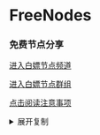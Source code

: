 # FreeNodes

### 免费节点分享

<a href="https://t.me/bpjzx2">进入白嫖节点频道</a>

<a href="https://t.me/bpjzx1">进入白嫖节点群组</a>

<a href="https://telegra.ph/呀你来啦-03-01">点击阅读注意事项</a>

<details>
	  <summary>展开复制</summary>	


	
	ss://YWVzLTEyOC1jZmI6UWF6RWRjVGdiMTU5QCQq@14.29.124.168:25259#%E4%B8%AD%E5%9B%BD-tg%E9%A2%91%E9%81%93%3A%40bpjzx2
	ss://YWVzLTEyOC1jZmI6UWF6RWRjVGdiMTU5QCQq@14.29.124.168:25296#%E4%B8%AD%E5%9B%BD-tg%E9%A2%91%E9%81%93%3A%40bpjzx2
	ss://YWVzLTEyOC1jZmI6UWF6RWRjVGdiMTU5QCQq@14.29.124.168:25279#%E4%B8%AD%E5%9B%BD-tg%E9%A2%91%E9%81%93%3A%40bpjzx2
	ss://YWVzLTEyOC1jZmI6UWF6RWRjVGdiMTU5QCQq@14.29.124.168:25271#%E4%B8%AD%E5%9B%BD-tg%E9%A2%91%E9%81%93%3A%40bpjzx2
	ss://YWVzLTI1Ni1jZmI6RTRETk1mNzNrSFByZDhRcTdhcUdQZjdm@fkgfw-prod.i.sxl.cn:443#%E4%B8%AD%E5%9B%BD-tg%E9%A2%91%E9%81%93%3A%40bpjzx2
	ss://YWVzLTEyOC1jZmI6UWF6RWRjVGdiMTU5QCQq@14.29.124.168:25267#%E4%B8%AD%E5%9B%BD-tg%E9%A2%91%E9%81%93%3A%40bpjzx2
	ss://YWVzLTEyOC1jZmI6UWF6RWRjVGdiMTU5QCQq@14.29.124.168:25266#%E4%B8%AD%E5%9B%BD-tg%E9%A2%91%E9%81%93%3A%40bpjzx2
	ss://YWVzLTEyOC1jZmI6UWF6RWRjVGdiMTU5QCQq@14.29.124.168:25247#%E4%B8%AD%E5%9B%BD-tg%E9%A2%91%E9%81%93%3A%40bpjzx2
	ss://YWVzLTEyOC1jZmI6UWF6RWRjVGdiMTU5QCQq@14.29.124.168:25294#%E4%B8%AD%E5%9B%BD-tg%E9%A2%91%E9%81%93%3A%40bpjzx2
	ss://YWVzLTEyOC1jZmI6UWF6RWRjVGdiMTU5QCQq@14.29.124.168:25270#%E4%B8%AD%E5%9B%BD-tg%E9%A2%91%E9%81%93%3A%40bpjzx2
	ss://YWVzLTEyOC1jZmI6UWF6RWRjVGdiMTU5QCQq@14.29.124.168:25287#%E4%B8%AD%E5%9B%BD-tg%E9%A2%91%E9%81%93%3A%40bpjzx2
	ss://YWVzLTEyOC1nY206NmEyZmIxZGYtOWE3OS00NjQwLWFiMDQtNTMzNWE4ZTMyY2M3@cn1.relay.iepl.pw:50700#%E4%B8%AD%E5%9B%BD-tg%E9%A2%91%E9%81%93%3A%40bpjzx2
	ss://YWVzLTEyOC1nY206NmEyZmIxZGYtOWE3OS00NjQwLWFiMDQtNTMzNWE4ZTMyY2M3@cn1.relay.iepl.pw:50600#%E4%B8%AD%E5%9B%BD-tg%E9%A2%91%E9%81%93%3A%40bpjzx2
	vmess://eyJ2IjoiMiIsInBzIjoi5Lit5Zu9LXRn6aKR6YGTOkBicGp6eDIiLCJhZGQiOiJnei0xLmppYXN1Z291Lm9uZSIsInBvcnQiOiIxNTAwMiIsImlkIjoiOTg1ZWIwMDEtNTZiZS0zYmI5LTkyN2EtZjNiOWM2Mzc2YTQ5IiwiYWlkIjoiMCIsInNjeSI6ImF1dG8iLCJuZXQiOiJ3cyIsInR5cGUiOiJub25lIiwiaG9zdCI6Imd6LTEuamlhc3Vnb3Uub25lIiwicGF0aCI6Ii96aC1jbi9uZXdzIiwidGxzIjoiIiwic25pIjoiIn0=
	ss://YWVzLTEyOC1nY206NmEyZmIxZGYtOWE3OS00NjQwLWFiMDQtNTMzNWE4ZTMyY2M3@cn1.relay.iepl.pw:50300#%E4%B8%AD%E5%9B%BD-tg%E9%A2%91%E9%81%93%3A%40bpjzx2
	ss://YWVzLTEyOC1nY206NmEyZmIxZGYtOWE3OS00NjQwLWFiMDQtNTMzNWE4ZTMyY2M3@cn1.relay.iepl.pw:50500#%E4%B8%AD%E5%9B%BD-tg%E9%A2%91%E9%81%93%3A%40bpjzx2
	vmess://eyJ2IjoiMiIsInBzIjoi576O5Zu9LXRn6aKR6YGTOkBicGp6eDIiLCJhZGQiOiIxNDkuMjQ4LjEuNzYiLCJwb3J0IjoiMjcyNjYiLCJpZCI6IjFhNzliZGU5LWFjN2EtNGNkOS04OTljLTZkYmJlMzVlMTZkZCIsImFpZCI6IjAiLCJzY3kiOiJhdXRvIiwibmV0Ijoid3MiLCJ0eXBlIjoibm9uZSIsImhvc3QiOiIiLCJwYXRoIjoiL1FFYzVDOVJHLyIsInRscyI6IiIsInNuaSI6IiJ9
	vmess://eyJ2IjoiMiIsInBzIjoi576O5Zu9LXRn6aKR6YGTOkBicGp6eDIiLCJhZGQiOiJoa2F6My54bXJ0aC1ub2RlLnh5eiIsInBvcnQiOiIxMjU2OCIsImlkIjoiZWNlY2RkOGQtZDI1Ny0zZTliLWE3NzAtOWFiYWY2MWU0OTIwIiwiYWlkIjoiMiIsInNjeSI6ImF1dG8iLCJuZXQiOiJ3cyIsInR5cGUiOiJub25lIiwiaG9zdCI6Ind3dy5iYWlkdS5jb20iLCJwYXRoIjoiL2luZGV4IiwidGxzIjoiIiwic25pIjoiIn0=
	vmess://eyJ2IjoiMiIsInBzIjoi576O5Zu9LXRn6aKR6YGTOkBicGp6eDIiLCJhZGQiOiJqcGF6MS54bXJ0aC1ub2RlLnh5eiIsInBvcnQiOiIxMTE3OCIsImlkIjoiYzA4N2NkYjQtMzNhOC0zOTIzLWJlMDItNzBjNjkxMDJjYTllIiwiYWlkIjoiMiIsInNjeSI6ImF1dG8iLCJuZXQiOiJ3cyIsInR5cGUiOiJub25lIiwiaG9zdCI6ImpwYXoxLnhtcnRoLW5vZGUueHl6IiwicGF0aCI6Ii9pbmRleCIsInRscyI6IiIsInNuaSI6IiJ9
	vmess://eyJ2IjoiMiIsInBzIjoi576O5Zu9LXRn6aKR6YGTOkBicGp6eDIiLCJhZGQiOiJqcGF6NS54bXJ0aC1ub2RlLnh5eiIsInBvcnQiOiIxMzg3MCIsImlkIjoiYzA4N2NkYjQtMzNhOC0zOTIzLWJlMDItNzBjNjkxMDJjYTllIiwiYWlkIjoiMiIsInNjeSI6ImF1dG8iLCJuZXQiOiJ3cyIsInR5cGUiOiJub25lIiwiaG9zdCI6ImpwYXo1LnhtcnRoLW5vZGUueHl6IiwicGF0aCI6Ii9pbmRleCIsInRscyI6IiIsInNuaSI6IiJ9
	vmess://eyJ2IjoiMiIsInBzIjoi576O5Zu9LXRn6aKR6YGTOkBicGp6eDIiLCJhZGQiOiJqcGF6Ni54bXJ0aC1ub2RlLnh5eiIsInBvcnQiOiIxMzg3MSIsImlkIjoiYzA4N2NkYjQtMzNhOC0zOTIzLWJlMDItNzBjNjkxMDJjYTllIiwiYWlkIjoiMiIsInNjeSI6ImF1dG8iLCJuZXQiOiJ3cyIsInR5cGUiOiJub25lIiwiaG9zdCI6ImpwYXo2LnhtcnRoLW5vZGUueHl6IiwicGF0aCI6Ii9pbmRleCIsInRscyI6IiIsInNuaSI6IiJ9
	vmess://eyJ2IjoiMiIsInBzIjoi6Z+p5Zu9LXRn6aKR6YGTOkBicGp6eDIiLCJhZGQiOiJrcmF3czAwNC54bXJ0aC1ub2RlLnh5eiIsInBvcnQiOiIxMzQwOSIsImlkIjoiYzA4N2NkYjQtMzNhOC0zOTIzLWJlMDItNzBjNjkxMDJjYTllIiwiYWlkIjoiMiIsInNjeSI6ImF1dG8iLCJuZXQiOiJ3cyIsInR5cGUiOiJub25lIiwiaG9zdCI6ImtyYXdzMDA0LnhtcnRoLW5vZGUueHl6IiwicGF0aCI6Ii9pbmRleCIsInRscyI6IiIsInNuaSI6IiJ9
	vmess://eyJ2IjoiMiIsInBzIjoi576O5Zu9LXRn6aKR6YGTOkBicGp6eDIiLCJhZGQiOiJoa2F6My54bXJ0aC1ub2RlLnh5eiIsInBvcnQiOiIxMzczOCIsImlkIjoiYzA4N2NkYjQtMzNhOC0zOTIzLWJlMDItNzBjNjkxMDJjYTllIiwiYWlkIjoiMiIsInNjeSI6ImF1dG8iLCJuZXQiOiJ3cyIsInR5cGUiOiJub25lIiwiaG9zdCI6ImhrYXozLnhtcnRoLW5vZGUueHl6IiwicGF0aCI6Ii9pbmRleCIsInRscyI6IiIsInNuaSI6IiJ9
	trojan://UADmus8g4zLSEK6C@54.223.107.169:42842?allowInsecure=0#%E4%B8%AD%E5%9B%BD-tg%E9%A2%91%E9%81%93%3A%40bpjzx2
	ss://YWVzLTI1Ni1jZmI6VVdaUWVMUldua3Fna3NlcQ@213.183.51.171:9032#%E8%8D%B7%E5%85%B0-tg%E9%A2%91%E9%81%93%3A%40bpjzx2
	ss://YWVzLTI1Ni1jZmI6WnBORERLUnU5TWFnTnZhZg@213.183.51.171:9015#%E8%8D%B7%E5%85%B0-tg%E9%A2%91%E9%81%93%3A%40bpjzx2
	vmess://eyJ2IjoiMiIsInBzIjoi5Lit5Zu9LXRn6aKR6YGTOkBicGp6eDIiLCJhZGQiOiJmcy5rZWFpeXVuLnRvcCIsInBvcnQiOiI1NTE1NCIsImlkIjoiMDQ4ZGE4MjUtZDQ2OC0zYTI5LWIwMTUtMmQ2MDg4NmY4MzBkIiwiYWlkIjoiMCIsInNjeSI6ImF1dG8iLCJuZXQiOiJ0Y3AiLCJ0eXBlIjoibm9uZSIsImhvc3QiOiJoazMuZmRucy5jbG91ZGxpbmsxMjMuY29tIiwicGF0aCI6Ii8iLCJ0bHMiOiIiLCJzbmkiOiIifQ==
	vmess://eyJ2IjoiMiIsInBzIjoi5paw5Yqg5Z2hLXRn6aKR6YGTOkBicGp6eDIiLCJhZGQiOiJzZ2F3czAwMy54bXJ0aC1ub2RlLnh5eiIsInBvcnQiOiIxMTQ1MCIsImlkIjoiYzA4N2NkYjQtMzNhOC0zOTIzLWJlMDItNzBjNjkxMDJjYTllIiwiYWlkIjoiMiIsInNjeSI6ImF1dG8iLCJuZXQiOiJ3cyIsInR5cGUiOiJub25lIiwiaG9zdCI6InNnYXdzMDAzLnhtcnRoLW5vZGUueHl6IiwicGF0aCI6Ii9pbmRleCIsInRscyI6IiIsInNuaSI6IiJ9
	vmess://eyJ2IjoiMiIsInBzIjoi5paw5Yqg5Z2hLXRn6aKR6YGTOkBicGp6eDIiLCJhZGQiOiJzZ2F3czAwNS54bXJ0aC1ub2RlLnh5eiIsInBvcnQiOiIxMzA1NyIsImlkIjoiYzA4N2NkYjQtMzNhOC0zOTIzLWJlMDItNzBjNjkxMDJjYTllIiwiYWlkIjoiMiIsInNjeSI6ImF1dG8iLCJuZXQiOiJ3cyIsInR5cGUiOiJub25lIiwiaG9zdCI6InNnYXdzMDA1LnhtcnRoLW5vZGUueHl6IiwicGF0aCI6Ii9pbmRleCIsInRscyI6IiIsInNuaSI6IiJ9
	vmess://eyJ2IjoiMiIsInBzIjoi5paw5Yqg5Z2hLXRn6aKR6YGTOkBicGp6eDIiLCJhZGQiOiJzZ2F3czAwNi54bXJ0aC1ub2RlLnh5eiIsInBvcnQiOiIxMjU5OSIsImlkIjoiYzA4N2NkYjQtMzNhOC0zOTIzLWJlMDItNzBjNjkxMDJjYTllIiwiYWlkIjoiMiIsInNjeSI6ImF1dG8iLCJuZXQiOiJ3cyIsInR5cGUiOiJub25lIiwiaG9zdCI6InNnYXdzMDA2LnhtcnRoLW5vZGUueHl6IiwicGF0aCI6Ii9pbmRleCIsInRscyI6IiIsInNuaSI6IiJ9
	vmess://eyJ2IjoiMiIsInBzIjoi5paw5Yqg5Z2hLXRn6aKR6YGTOkBicGp6eDIiLCJhZGQiOiJzZ2F3czAwNy54bXJ0aC1ub2RlLnh5eiIsInBvcnQiOiIxMzMzMSIsImlkIjoiYzA4N2NkYjQtMzNhOC0zOTIzLWJlMDItNzBjNjkxMDJjYTllIiwiYWlkIjoiMiIsInNjeSI6ImF1dG8iLCJuZXQiOiJ3cyIsInR5cGUiOiJub25lIiwiaG9zdCI6InNnYXdzMDA3LnhtcnRoLW5vZGUueHl6IiwicGF0aCI6Ii9pbmRleCIsInRscyI6IiIsInNuaSI6IiJ9
	vmess://eyJ2IjoiMiIsInBzIjoi576O5Zu9LXRn6aKR6YGTOkBicGp6eDIiLCJhZGQiOiJoa2F6MS54bXJ0aC1ub2RlLnh5eiIsInBvcnQiOiIxMDk3MyIsImlkIjoiYzA4N2NkYjQtMzNhOC0zOTIzLWJlMDItNzBjNjkxMDJjYTllIiwiYWlkIjoiMiIsInNjeSI6ImF1dG8iLCJuZXQiOiJ3cyIsInR5cGUiOiJub25lIiwiaG9zdCI6ImhrYXoxLnhtcnRoLW5vZGUueHl6IiwicGF0aCI6Ii9pbmRleCIsInRscyI6IiIsInNuaSI6IiJ9
	vmess://eyJ2IjoiMiIsInBzIjoi6aaZ5rivLXRn6aKR6YGTOkBicGp6eDIiLCJhZGQiOiJoa2F6Mi54bXJ0aC1ub2RlLnh5eiIsInBvcnQiOiIxMTE1MyIsImlkIjoiYzA4N2NkYjQtMzNhOC0zOTIzLWJlMDItNzBjNjkxMDJjYTllIiwiYWlkIjoiMiIsInNjeSI6ImF1dG8iLCJuZXQiOiJ3cyIsInR5cGUiOiJub25lIiwiaG9zdCI6ImhrYXoyLnhtcnRoLW5vZGUueHl6IiwicGF0aCI6Ii9pbmRleCIsInRscyI6IiIsInNuaSI6IiJ9
	vmess://eyJ2IjoiMiIsInBzIjoi576O5Zu9LXRn6aKR6YGTOkBicGp6eDIiLCJhZGQiOiJoa2F6Ni54bXJ0aC1ub2RlLnh5eiIsInBvcnQiOiIxMzg5MCIsImlkIjoiYzA4N2NkYjQtMzNhOC0zOTIzLWJlMDItNzBjNjkxMDJjYTllIiwiYWlkIjoiMiIsInNjeSI6ImF1dG8iLCJuZXQiOiJ3cyIsInR5cGUiOiJub25lIiwiaG9zdCI6ImhrYXo2LnhtcnRoLW5vZGUueHl6IiwicGF0aCI6Ii9pbmRleCIsInRscyI6IiIsInNuaSI6IiJ9
	vmess://eyJ2IjoiMiIsInBzIjoi5pel5pysLXRn6aKR6YGTOkBicGp6eDIiLCJhZGQiOiJqcGF6My54bXJ0aC1ub2RlLnh5eiIsInBvcnQiOiIxMTAyMSIsImlkIjoiYzA4N2NkYjQtMzNhOC0zOTIzLWJlMDItNzBjNjkxMDJjYTllIiwiYWlkIjoiMiIsInNjeSI6ImF1dG8iLCJuZXQiOiJ3cyIsInR5cGUiOiJub25lIiwiaG9zdCI6ImpwYXozLnhtcnRoLW5vZGUueHl6IiwicGF0aCI6Ii9pbmRleCIsInRscyI6IiIsInNuaSI6IiJ9
	vmess://eyJ2IjoiMiIsInBzIjoi576O5Zu9LXRn6aKR6YGTOkBicGp6eDIiLCJhZGQiOiJqcGF6NC54bXJ0aC1ub2RlLnh5eiIsInBvcnQiOiIxMzg2OCIsImlkIjoiYzA4N2NkYjQtMzNhOC0zOTIzLWJlMDItNzBjNjkxMDJjYTllIiwiYWlkIjoiMiIsInNjeSI6ImF1dG8iLCJuZXQiOiJ3cyIsInR5cGUiOiJub25lIiwiaG9zdCI6ImpwYXo0LnhtcnRoLW5vZGUueHl6IiwicGF0aCI6Ii9pbmRleCIsInRscyI6IiIsInNuaSI6IiJ9
	ss://YWVzLTI1Ni1jZmI6Mzc3MDM5MDg@vipsk1.msservicevip.pw:6323#%E4%B8%AD%E5%9B%BD-tg%E9%A2%91%E9%81%93%3A%40bpjzx2
	trojan://486dd7e4-24bc-498a-b4f0-ecd704f8d8cd@165.22.93.103:28443?allowInsecure=1#%E5%BE%B7%E5%9B%BD-tg%E9%A2%91%E9%81%93%3A%40bpjzx2
	ss://YWVzLTEyOC1nY206M2Y2MDA2Y2EtZThiYS00OWQ1LWFmOWQtZjQ4MDZkZDM2ZTA5@183.240.181.57:37003#%E4%B8%AD%E5%9B%BD-tg%E9%A2%91%E9%81%93%3A%40bpjzx2
	trojan://486dd7e4-24bc-498a-b4f0-ecd704f8d8cd@13.124.60.125:28443?allowInsecure=1#%E9%9F%A9%E5%9B%BD-tg%E9%A2%91%E9%81%93%3A%40bpjzx2
	trojan://486dd7e4-24bc-498a-b4f0-ecd704f8d8cd@54.180.139.211:28443?allowInsecure=1#%E9%9F%A9%E5%9B%BD-tg%E9%A2%91%E9%81%93%3A%40bpjzx2
	trojan://486dd7e4-24bc-498a-b4f0-ecd704f8d8cd@52.78.89.199:28443?allowInsecure=1#%E9%9F%A9%E5%9B%BD-tg%E9%A2%91%E9%81%93%3A%40bpjzx2
	trojan://486dd7e4-24bc-498a-b4f0-ecd704f8d8cd@3.34.94.150:28443?allowInsecure=1#%E9%9F%A9%E5%9B%BD-tg%E9%A2%91%E9%81%93%3A%40bpjzx2
	trojan://316b40c0-0dab-4ea1-9666-ac1658b033b2@s1.upyun.online:12340?allowInsecure=1&sni=free.upyun.online#%E5%8D%A2%E6%A3%AE%E5%A0%A1-tg%E9%A2%91%E9%81%93%3A%40bpjzx2
	trojan://316b40c0-0dab-4ea1-9666-ac1658b033b2@s2.upyun.online:12340?allowInsecure=1&sni=free.upyun.online#%E4%B8%AD%E5%9B%BD-tg%E9%A2%91%E9%81%93%3A%40bpjzx2
	trojan://486dd7e4-24bc-498a-b4f0-ecd704f8d8cd@hinet.xxcv.cc:38443?allowInsecure=1#%E5%8F%B0%E6%B9%BE-tg%E9%A2%91%E9%81%93%3A%40bpjzx2
	trojan://DNyuqj9ZPeBujPZx@china.ct.a.898868.xyz:12491?allowInsecure=0#%E4%B8%AD%E5%9B%BD-tg%E9%A2%91%E9%81%93%3A%40bpjzx2
	trojan://DNyuqj9ZPeBujPZx@gzct.01.211129.xyz:31831?allowInsecure=0#%E4%B8%AD%E5%9B%BD-tg%E9%A2%91%E9%81%93%3A%40bpjzx2
	trojan://DNyuqj9ZPeBujPZx@120.233.10.82:30189?allowInsecure=0#%E4%B8%AD%E5%9B%BD-tg%E9%A2%91%E9%81%93%3A%40bpjzx2
	trojan://DNyuqj9ZPeBujPZx@112.33.52.65:37968?allowInsecure=0#%E4%B8%AD%E5%9B%BD-tg%E9%A2%91%E9%81%93%3A%40bpjzx2
	trojan://DNyuqj9ZPeBujPZx@202.8.105.44:45103?allowInsecure=0#%E9%A6%99%E6%B8%AF-tg%E9%A2%91%E9%81%93%3A%40bpjzx2
	vmess://eyJ2IjoiMiIsInBzIjoi576O5Zu9LXRn6aKR6YGTOkBicGp6eDIiLCJhZGQiOiIxNDIuNC4xMjUuNSIsInBvcnQiOiI0NDMiLCJpZCI6IjQxODA0OGFmLWEyOTMtNGI5OS05YjBjLTk4Y2EzNTgwZGQyNCIsImFpZCI6IjY0Iiwic2N5IjoiYXV0byIsIm5ldCI6IndzIiwidHlwZSI6Im5vbmUiLCJob3N0Ijoid3d3LjIyNDUzMzAwLnh5eiIsInBhdGgiOiIvcGF0aC8xODEwMTIxMjM0MzMiLCJ0bHMiOiJ0bHMiLCJzbmkiOiIifQ==
	trojan://486dd7e4-24bc-498a-b4f0-ecd704f8d8cd@20.205.98.64:28443?allowInsecure=1#%E9%A6%99%E6%B8%AF-tg%E9%A2%91%E9%81%93%3A%40bpjzx2
	trojan://5fec5154-2d25-4422-85a2-be888283a736@20.239.157.77:28443?allowInsecure=0&sni=huayun.xyz#%E7%BE%8E%E5%9B%BD-tg%E9%A2%91%E9%81%93%3A%40bpjzx2
	trojan://5fec5154-2d25-4422-85a2-be888283a736@gzyd.xxcv.cc:20070?allowInsecure=0&sni=huayun.xyz#%E4%B8%AD%E5%9B%BD-tg%E9%A2%91%E9%81%93%3A%40bpjzx2
	trojan://5fec5154-2d25-4422-85a2-be888283a736@210.0.159.90:38443?allowInsecure=0&sni=huayun.xyz#%E9%A6%99%E6%B8%AF-tg%E9%A2%91%E9%81%93%3A%40bpjzx2
	trojan://rXpa83kacgcC7Kme@gzct.01.211129.xyz:26657?allowInsecure=0#%E4%B8%AD%E5%9B%BD-tg%E9%A2%91%E9%81%93%3A%40bpjzx2
	trojan://rXpa83kacgcC7Kme@relay.gzbgppro.entrance1-fp.icu:45002?allowInsecure=0#%E4%B8%AD%E5%9B%BD-tg%E9%A2%91%E9%81%93%3A%40bpjzx2
	trojan://rXpa83kacgcC7Kme@120.233.10.82:30188?allowInsecure=0#%E4%B8%AD%E5%9B%BD-tg%E9%A2%91%E9%81%93%3A%40bpjzx2
	trojan://rXpa83kacgcC7Kme@112.33.52.65:43204?allowInsecure=0#%E4%B8%AD%E5%9B%BD-tg%E9%A2%91%E9%81%93%3A%40bpjzx2
	trojan://rXpa83kacgcC7Kme@54.223.107.169:59226?allowInsecure=0#%E4%B8%AD%E5%9B%BD-tg%E9%A2%91%E9%81%93%3A%40bpjzx2
	trojan://rXpa83kacgcC7Kme@202.8.105.44:45102?allowInsecure=0#%E9%A6%99%E6%B8%AF-tg%E9%A2%91%E9%81%93%3A%40bpjzx2
	trojan://486dd7e4-24bc-498a-b4f0-ecd704f8d8cd@165.22.53.6:28443?allowInsecure=1#%E6%96%B0%E5%8A%A0%E5%9D%A1-tg%E9%A2%91%E9%81%93%3A%40bpjzx2
	trojan://e5d46365e25e31d94279c2bcf93390a2@usa-sr-106.mitoption.com:443?allowInsecure=0#%E7%BE%8E%E5%9B%BD-tg%E9%A2%91%E9%81%93%3A%40bpjzx2
	vmess://eyJ2IjoiMiIsInBzIjoi5Lit5Zu9LXRn6aKR6YGTOkBicGp6eDIiLCJhZGQiOiJnei0xLmppYXN1Z291Lm9uZSIsInBvcnQiOiIxNTAwNCIsImlkIjoiOTg1ZWIwMDEtNTZiZS0zYmI5LTkyN2EtZjNiOWM2Mzc2YTQ5IiwiYWlkIjoiMCIsInNjeSI6ImF1dG8iLCJuZXQiOiJ3cyIsInR5cGUiOiJub25lIiwiaG9zdCI6Imd6LTEuamlhc3Vnb3Uub25lIiwicGF0aCI6Ii96aC1jbi9uZXdzIiwidGxzIjoiIiwic25pIjoiIn0=

	
</details>
